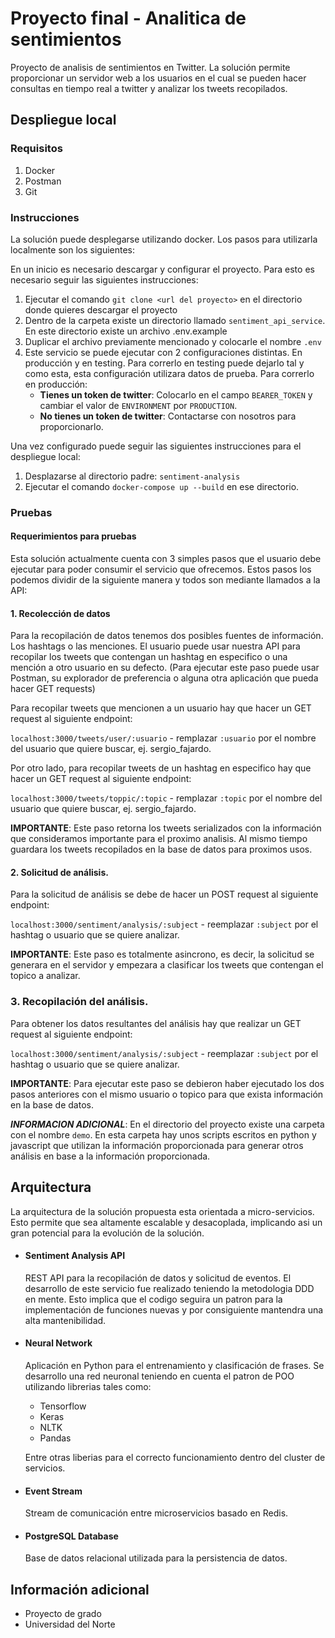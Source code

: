# Proyecto final - Analitica de sentimientos 

Proyecto de analisis de sentimientos en Twitter. La solución permite proporcionar un servidor web a los usuarios en el cual se pueden hacer consultas en tiempo real a twitter y analizar los tweets recopilados.

## Despliegue local
### Requisitos 

1. Docker
1. Postman
1. Git

### Instrucciones

La solución puede desplegarse utilizando docker. Los pasos para utilizarla localmente son los siguientes:

En un inicio es necesario descargar y configurar el proyecto. Para esto es necesario seguir las siguientes instrucciones:

1. Ejecutar el comando `git clone <url del proyecto>` en el directorio donde quieres descargar el proyecto
1. Dentro de la carpeta existe un directorio llamado `sentiment_api_service`. En este directorio existe un archivo .env.example
1. Duplicar el archivo previamente mencionado y colocarle el nombre `.env`
1. Este servicio se puede ejecutar con 2 configuraciones distintas. En producción y en testing. Para correrlo en testing puede dejarlo tal y como esta, esta configuración utilizara datos de prueba. Para correrlo en producción: 
    - **Tienes un token de twitter**: Colocarlo en el campo `BEARER_TOKEN` y cambiar el valor de `ENVIRONMENT` por `PRODUCTION`.
    - **No tienes un token de twitter**: Contactarse con nosotros para proporcionarlo.

Una vez configurado puede seguir las siguientes instrucciones para el despliegue local:

1. Desplazarse al directorio padre: `sentiment-analysis`
1. Ejecutar el comando `docker-compose up --build` en ese directorio.

### Pruebas
#### Requerimientos para pruebas

Esta solución actualmente cuenta con 3 simples pasos que el usuario debe ejecutar para poder consumir el servicio que ofrecemos. Estos pasos los podemos dividir de la siguiente manera y todos son mediante llamados a la API:

#### 1. Recolección de datos

Para la recopilación de datos tenemos dos posibles fuentes de información. Los hashtags o las menciones. El usuario puede usar nuestra API para recopilar los tweets que contengan un hashtag en especifico o una mención a otro usuario en su defecto. (Para ejecutar este paso puede usar Postman, su explorador de preferencia o alguna otra aplicación que pueda hacer GET requests)

Para recopilar tweets que mencionen a un usuario hay que hacer un GET request al siguiente endpoint:

`localhost:3000/tweets/user/:usuario` - remplazar `:usuario` por el nombre del usuario que quiere buscar, ej. sergio_fajardo.

Por otro lado, para recopilar tweets de un hashtag en especifico hay que hacer un GET request al siguiente endpoint:

`localhost:3000/tweets/toppic/:topic` - remplazar `:topic` por el nombre del usuario que quiere buscar, ej. sergio_fajardo.


**IMPORTANTE**: Este paso retorna los tweets serializados con la información que consideramos importante para el proximo analisis. Al mismo tiempo guardara los tweets recopilados en la base de datos para proximos usos.

#### 2. Solicitud de análisis.

Para la solicitud de análisis se debe de hacer un POST request al siguiente endpoint:

`localhost:3000/sentiment/analysis/:subject` - reemplazar `:subject` por el hashtag o usuario que se quiere analizar.

**IMPORTANTE**: Este paso es totalmente asincrono, es decir, la solicitud se generara en el servidor y empezara a clasificar los tweets que contengan el topico a analizar. 


### 3. Recopilación del análisis.

Para obtener los datos resultantes del análisis hay que realizar un GET request al siguiente endpoint:

`localhost:3000/sentiment/analysis/:subject` - reemplazar `:subject` por el hashtag o usuario que se quiere analizar.

**IMPORTANTE**: Para ejecutar este paso se debieron haber ejecutado los dos pasos anteriores con el mismo usuario o topico para que exista información en la base de datos.
    
***INFORMACION ADICIONAL***: En el directorio del proyecto existe una carpeta con el nombre `demo`. En esta carpeta hay unos scripts escritos en python y javascript que utilizan la información proporcionada para generar otros análisis en base a la información proporcionada.


## Arquitectura
La arquitectura de la solución propuesta esta orientada a micro-servicios. Esto permite que sea altamente escalable y desacoplada, implicando asi un gran potencial para la evolución de la solución.
- #### Sentiment Analysis API
    REST API para la recopilación de datos y solicitud de eventos. El desarrollo de este servicio fue realizado teniendo la metodologia DDD en mente. Esto implica que el codigo seguira un patron para la implementación de funciones nuevas y por consiguiente mantendra una alta mantenibilidad.
- #### Neural Network
    Aplicación en Python para el entrenamiento y clasificación de frases. Se desarrollo una red neuronal teniendo en cuenta el patron de POO utilizando librerias tales como:

    - Tensorflow
    - Keras
    - NLTK
    - Pandas
    
    Entre otras liberias para el correcto funcionamiento dentro del cluster de servicios.
- #### Event Stream
    Stream de comunicación entre microservicios basado en Redis.
- #### PostgreSQL Database
    Base de datos relacional utilizada para la persistencia de datos.

## Información adicional
- Proyecto de grado
- Universidad del Norte